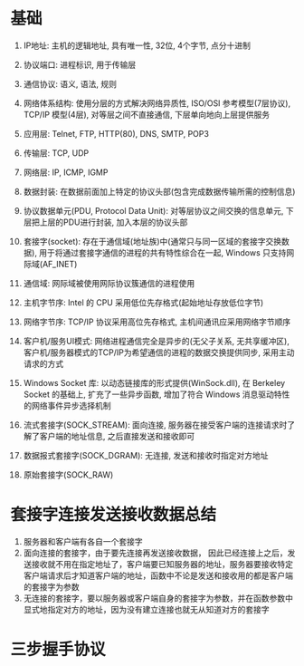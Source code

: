# 基础

1. IP地址: 主机的逻辑地址, 具有唯一性, 32位, 4个字节, 点分十进制
2. 协议端口: 进程标识, 用于传输层
3. 通信协议: 语义, 语法, 规则
4. 网络体系结构: 使用分层的方式解决网络异质性, ISO/OSI 参考模型(7层协议), TCP/IP 模型(4层), 对等层之间不直接通信, 下层单向地向上层提供服务

1. 应用层: Telnet, FTP, HTTP(80), DNS, SMTP, POP3
2. 传输层: TCP, UDP
3. 网络层: IP, ICMP, IGMP

1. 数据封装: 在数据前面加上特定的协议头部(包含完成数据传输所需的控制信息)
2. 协议数据单元(PDU, Protocol Data Unit): 对等层协议之间交换的信息单元, 下层把上层的PDU进行封装, 加入本层的协议头部

1. 套接字(socket): 存在于通信域(地址族)中(通常只与同一区域的套接字交换数据), 用于将通过套接字通信的进程的共有特性综合在一起, Windows 只支持网际域(AF_INET)
2. 通信域: 网际域被使用网际协议簇通信的进程使用
3. 主机字节序: Intel 的 CPU 采用低位先存格式(起始地址存放低位字节)
3. 网络字节序: TCP/IP 协议采用高位先存格式, 主机间通讯应采用网络字节顺序
4. 客户机/服务UI模式: 网络进程通信完全是异步的(无父子关系, 无共享缓冲区), 客户机/服务器模式的TCP/IP为希望通信的进程的数据交换提供同步, 采用主动请求的方式

1. Windows Socket 库: 以动态链接库的形式提供(WinSock.dll), 在 Berkeley Socket 的基础上, 扩充了一些异步函数, 增加了符合 Windows 消息驱动特性的网络事件异步选择机制

1. 流式套接字(SOCK_STREAM): 面向连接, 服务器在接受客户端的连接请求时了解了客户端的地址信息, 之后直接发送和接收即可
2. 数据报式套接字(SOCK_DGRAM): 无连接, 发送和接收时指定对方地址
3. 原始套接字(SOCK_RAW)

# 套接字连接发送接收数据总结

1. 服务器和客户端有各自一个套接字
2. 面向连接的套接字，由于要先连接再发送接收数据， 因此已经连接上之后，发送接收就不用在指定地址了，客户端要已知服务器的地址，服务器要接收特定客户端请求后才知道客户端的地址，函数中不论是发送和接收用的都是客户端的套接字为参数
3. 无连接的套接字，要以服务器或客户端自身的套接字为参数，并在函数参数中显式地指定对方的地址，因为没有建立连接也就无从知道对方的套接字

# 三步握手协议

